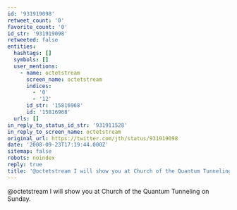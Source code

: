 ```yaml
---
id: '931919098'
retweet_count: '0'
favorite_count: '0'
id_str: '931919098'
retweeted: false
entities:
  hashtags: []
  symbols: []
  user_mentions:
    - name: octetstream
      screen_name: octetstream
      indices:
        - '0'
        - '12'
      id_str: '15816968'
      id: '15816968'
  urls: []
in_reply_to_status_id_str: '931911528'
in_reply_to_screen_name: octetstream
original_url: https://twitter.com/jth/status/931919098
date: '2008-09-23T17:19:44.000Z'
sitemap: false
robots: noindex
reply: true
title: '@octetstream I will show you at Church of the Quantum Tunneling on Sunday.'
---
```


@octetstream I will show you at Church of the Quantum Tunneling on Sunday.